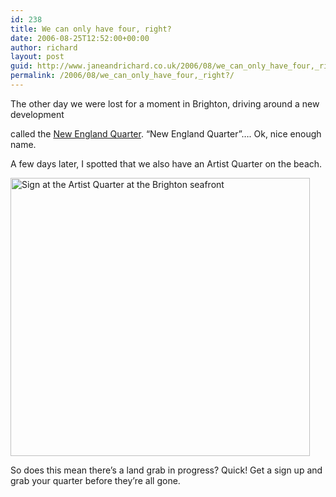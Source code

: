 ```yaml
---
id: 238
title: We can only have four, right?
date: 2006-08-25T12:52:00+00:00
author: richard
layout: post
guid: http://www.janeandrichard.co.uk/2006/08/we_can_only_have_four,_right?
permalink: /2006/08/we_can_only_have_four,_right?/
---
```

The other day we were lost for a moment in Brighton, driving around a new development
  
called the [New England Quarter](http://www.brighton-hove.gov.uk/index.cfm?request=c1000336). &#8220;New England Quarter&#8221;&#8230;. Ok, nice enough name. 

A few days later, I spotted that we also have an Artist Quarter on the beach.


<img src="http://www.janeandrichard.co.uk/blog/img/2006/08/bwartistqrt.jpg" width="479" height="445" alt="Sign at the Artist Quarter at the Brighton seafront" /> 

So does this mean there&#8217;s a land grab in progress? Quick! Get a sign up and grab your quarter before they&#8217;re all gone.